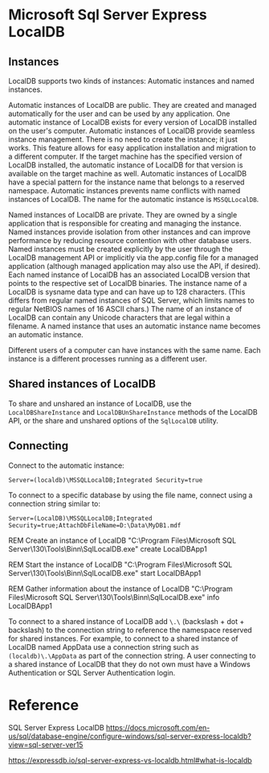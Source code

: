 # Microsoft Sql Server Express LocalDB

## Instances

LocalDB supports two kinds of instances: Automatic instances and named instances.


Automatic instances of LocalDB are public. 
They are created and managed automatically for the user and can be used by any application. 
One automatic instance of LocalDB exists for every version of LocalDB installed on the user's computer. 
Automatic instances of LocalDB provide seamless instance management. 
There is no need to create the instance; it just works. 
This feature allows for easy application installation and migration to a different computer. 
If the target machine has the specified version of LocalDB installed, the automatic instance of LocalDB for that version is available on the target machine as well. Automatic instances of LocalDB have a special pattern for the instance name that belongs to a reserved namespace. 
Automatic instances prevents name conflicts with named instances of LocalDB. 
The name for the automatic instance is `MSSQLLocalDB`.

Named instances of LocalDB are private. 
They are owned by a single application that is responsible for creating and managing the instance. 
Named instances provide isolation from other instances and can improve performance by reducing resource contention with other database users. 
Named instances must be created explicitly by the user through the LocalDB management API or implicitly via the app.config file for a managed application 
(although managed application may also use the API, if desired). 
Each named instance of LocalDB has an associated LocalDB version that points to the respective set of LocalDB binaries. 
The instance name of a LocalDB is sysname data type and can have up to 128 characters. 
(This differs from regular named instances of SQL Server, which limits names to regular NetBIOS names of 16 ASCII chars.) 
The name of an instance of LocalDB can contain any Unicode characters that are legal within a filename.
A named instance that uses an automatic instance name becomes an automatic instance.

Different users of a computer can have instances with the same name. Each instance is a different processes running as a different user.

## Shared instances of LocalDB

To share and unshared an instance of LocalDB, use the `LocalDBShareInstance` and `LocalDBUnShareInstance` methods of the LocalDB API, 
or the share and unshared options of the `SqlLocalDB` utility.

## Connecting

Connect to the automatic instance:

`Server=(localdb)\MSSQLLocalDB;Integrated Security=true`

To connect to a specific database by using the file name, connect using a connection string similar to:

`Server=(LocalDB)\MSSQLLocalDB;Integrated Security=true;AttachDbFileName=D:\Data\MyDB1.mdf`

REM Create an instance of LocalDB
"C:\Program Files\Microsoft SQL Server\130\Tools\Binn\SqlLocalDB.exe" create LocalDBApp1

REM Start the instance of LocalDB
"C:\Program Files\Microsoft SQL Server\130\Tools\Binn\SqlLocalDB.exe" start LocalDBApp1

REM Gather information about the instance of LocalDB
"C:\Program Files\Microsoft SQL Server\130\Tools\Binn\SqlLocalDB.exe" info LocalDBApp1

To connect to a shared instance of LocalDB add `\.\` (backslash + dot + backslash) to the connection string to reference the namespace reserved for shared instances. 
For example, to connect to a shared instance of LocalDB named AppData use a connection string such as `(localdb)\.\AppData` as part of the connection string. 
A user connecting to a shared instance of LocalDB that they do not own must have a Windows Authentication or SQL Server Authentication login.


# Reference

SQL Server Express LocalDB
https://docs.microsoft.com/en-us/sql/database-engine/configure-windows/sql-server-express-localdb?view=sql-server-ver15

https://expressdb.io/sql-server-express-vs-localdb.html#what-is-localdb
